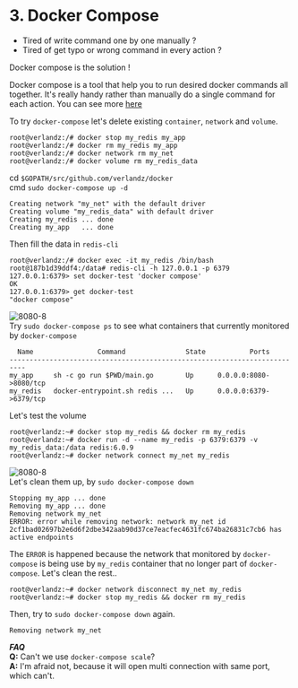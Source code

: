# 3. Docker Compose
- Tired of write command one by one manually ?
- Tired of get typo or wrong command in every action ?

Docker compose is the solution !

Docker compose is a tool that help you to run desired docker commands all together. It's really handy rather than manually do a single command for each action. You can see more [here](https://docs.docker.com/compose/)

To try `docker-compose` let's delete existing `container`, `network` and `volume`.<br>
```
root@verlandz:/# docker stop my_redis my_app
root@verlandz:/# docker rm my_redis my_app
root@verlandz:/# docker network rm my_net
root@verlandz:/# docker volume rm my_redis_data
```
cd `$GOPATH/src/github.com/verlandz/docker` <br>
cmd `sudo docker-compose up -d`
```
Creating network "my_net" with the default driver
Creating volume "my_redis_data" with default driver
Creating my_redis ... done
Creating my_app   ... done
```
Then fill the data in `redis-cli`
```
root@verlandz:/# docker exec -it my_redis /bin/bash
root@187b1d39ddf4:/data# redis-cli -h 127.0.0.1 -p 6379
127.0.0.1:6379> set docker-test 'docker compose'
OK
127.0.0.1:6379> get docker-test
"docker compose"
```
![8080-8](https://i.ibb.co/T41QwkF/8080-8.png)
<br>Try `sudo docker-compose ps` to see what containers that currently monitored by `docker-compose`
```
  Name                Command               State           Ports         
--------------------------------------------------------------------------
my_app     sh -c go run $PWD/main.go        Up      0.0.0.0:8080->8080/tcp
my_redis   docker-entrypoint.sh redis ...   Up      0.0.0.0:6379->6379/tcp
```
Let's test the volume
```
root@verlandz:~# docker stop my_redis && docker rm my_redis
root@verlandz:~# docker run -d --name my_redis -p 6379:6379 -v my_redis_data:/data redis:6.0.9
root@verlandz:~# docker network connect my_net my_redis
```

![8080-8](https://i.ibb.co/GtPW1ZQ/8080-8-1.png)
<br>Let's clean them up, by `sudo docker-compose down`
```
Stopping my_app ... done
Removing my_app ... done
Removing network my_net
ERROR: error while removing network: network my_net id 2cf1bad02697b2e6d6f2dbe342aab90d37ce7eacfec4631fc674ba26831c7cb6 has active endpoints
```
The `ERROR` is happened because the network that monitored by `docker-compose` is being use by `my_redis` container that no longer part of `docker-compose`. 
Let's clean the rest..
```
root@verlandz:~# docker network disconnect my_net my_redis
root@verlandz:~# docker stop my_redis && docker rm my_redis
```
Then, try to `sudo docker-compose down` again.
```
Removing network my_net
```

***FAQ***<br>
**Q:** Can't we use `docker-compose scale`?<br>
**A:** I'm afraid not, because it will open multi connection with same port, which can't.